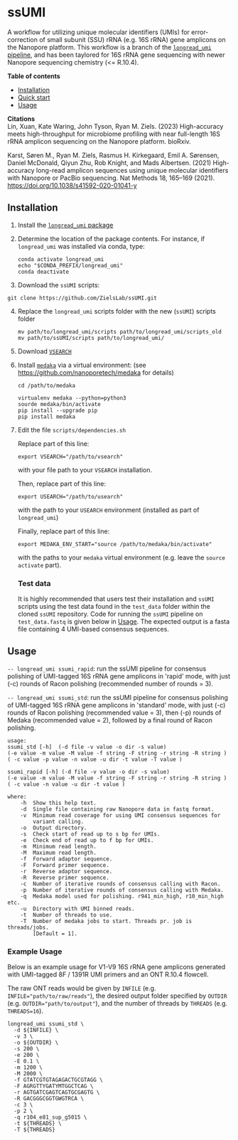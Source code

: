 # ssUMI

A workflow for utilizing unique molecular identifiers (UMIs) for error-correction of small subunit (SSU) rRNA (e.g. 16S rRNA) gene amplicons on the Nanopore platform. This workflow is a branch of the [`longread_umi` pipeline](https://github.com/SorenKarst/longread_umi), and has been taylored for 16S rRNA gene sequencing with newer Nanopore sequencing chemistry (<= R.10.4).

**Table of contents**
- [Installation](#installation)
- [Quick start](#quick-start)
- [Usage](#usage)

**Citations**  
Lin, Xuan, Kate Waring, John Tyson, Ryan M. Ziels. (2023) High-accuracy meets high-throughput for microbiome profiling with near full-length 16S rRNA amplicon sequencing on the Nanopore platform. bioRxiv. 


Karst, Søren M., Ryan M. Ziels, Rasmus H. Kirkegaard, Emil A. Sørensen, Daniel McDonald, Qiyun Zhu, Rob Knight, and Mads Albertsen. (2021) High-accuracy long-read amplicon sequences using unique molecular identifiers with Nanopore or PacBio sequencing. Nat Methods 18, 165–169 (2021). https://doi.org/10.1038/s41592-020-01041-y

## Installation
1. Install the [`longread_umi` package](https://github.com/SorenKarst/longread_umi)

2. Determine the location of the package contents. For instance, if `longread_umi` was installed via conda, type: 
   ```
   conda activate longread_umi
   echo "$CONDA_PREFIX/longread_umi"
   conda deactivate
   ``` 

2. Download the `ssUMI` scripts: 

`git clone https://github.com/ZielsLab/ssUMI.git`

4. Replace the `longread_umi` scripts folder with the new (`ssUMI`) scripts folder
    ```
    mv path/to/longread_umi/scripts path/to/longread_umi/scripts_old
    mv path/to/ssUMI/scripts path/to/longread_umi/
    ```
5. Download [`VSEARCH`](https://github.com/torognes/vsearch)


7. Install [`medaka`](https://github.com/nanoporetech/medaka) via a virtual environment:
(see https://github.com/nanoporetech/medaka for details) 

   ```
   cd /path/to/medaka
   
   virtualenv medaka --python=python3 
   sourde medaka/bin/activate
   pip install --upgrade pip
   pip install medaka
   ```
   
8. Edit the file `scripts/dependencies.sh`
   
   Replace part of this line:
   ```
   export VSEARCH="/path/to/vsearch"
   ```
   with your file path to your `VSEARCH` installation.

   
   Then, replace part of this line:
   ```
   export USEARCH="/path/to/usearch"
   ```
   with the path to your `USEARCH` environment (installed as part of `longread_umi`)
   
   
   Finally, replace part of this line:
   ```
   export MEDAKA_ENV_START="source /path/to/medaka/bin/activate"
   ```
   with the paths to your `medaka` virtual environment (e.g. leave the `source activate` part).
   
    ### Test data
    It is highly recommended that users test their installation and `ssUMI` scripts using the test data found in the `test_data` folder within the cloned `ssUMI` repository. Code for running the `ssUMI` pipeline on `test_data.fastq` is given below in [Usage](#usage). The expected output is a fasta file containing 4 UMI-based consensus sequences. 
    
 
 ## Usage

`-- longread_umi ssumi_rapid`: run the ssUMI pipeline for consensus polishing of UMI-tagged 16S rRNA gene amplicons in 'rapid' mode, with just (-c) rounds of Racon polishing (recommended number of rounds = 3).

`-- longread_umi ssumi_std`: run the ssUMI pipeline for consensus polishing of UMI-tagged 16S rRNA gene amplicons in 'standard' mode, with just (-c) rounds of Racon polishing (recommended value = 3), then (-p) rounds of Medaka (recommended value = 2), followed by a final round of Racon polishing.
</code>
```   
usage: 
ssumi_std [-h]  (-d file -v value -o dir -s value) 
(-e value -m value -M value -f string -F string -r string -R string )
( -c value -p value -n value -u dir -t value -T value ) 

ssumi_rapid [-h] (-d file -v value -o dir -s value) 
(-e value -m value -M value -f string -F string -r string -R string )
( -c value -n value -u dir -t value )

where:
    -h  Show this help text.
    -d  Single file containing raw Nanopore data in fastq format.
    -v  Minimum read coverage for using UMI consensus sequences for 
        variant calling.
    -o  Output directory.
    -s  Check start of read up to s bp for UMIs.
    -e  Check end of read up to f bp for UMIs.
    -m  Minimum read length.
    -M  Maximum read length.
    -f  Forward adaptor sequence. 
    -F  Forward primer sequence.
    -r  Reverse adaptor sequence.
    -R  Reverse primer sequence.
    -c  Number of iterative rounds of consensus calling with Racon.
    -p  Number of iterative rounds of consensus calling with Medaka.
    -q  Medaka model used for polishing. r941_min_high, r10_min_high etc.
    -u  Directory with UMI binned reads.
    -t  Number of threads to use.
    -T  Number of medaka jobs to start. Threads pr. job is threads/jobs.
        [Default = 1].
```
### Example Usage
Below is an example usage for V1-V9 16S rRNA gene amplicons generated with UMI-tagged 8F / 1391R UMI primers and an ONT R.10.4 flowcell. 

The raw ONT reads would be given by `INFILE` (e.g. `INFILE="path/to/raw/reads"`), the desired output folder specified by `OUTDIR` (e.g. `OUTDIR="path/to/output"`), and the number of threads by `THREADS` (e.g. `THREADS=16`). 

```
longread_umi ssumi_std \
  -d ${INFILE} \
  -v 3 \
  -o ${OUTDIR} \
  -s 200 \
  -e 200 \
  -E 0.1 \
  -m 1200 \
  -M 2000 \
  -f GTATCGTGTAGAGACTGCGTAGG \
  -F AGRGTTYGATYMTGGCTCAG \
  -r AGTGATCGAGTCAGTGCGAGTG \
  -R GACGGGCGGTGWGTRCA \
  -c 3 \
  -p 2 \
  -q r104_e81_sup_g5015 \
  -t ${THREADS} \
  -T ${THREADS}
```


